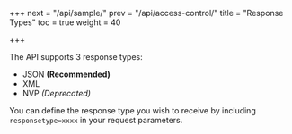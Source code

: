 +++
next = "/api/sample/"
prev = "/api/access-control/"
title = "Response Types"
toc = true
weight = 40

+++

The API supports 3 response types:

* JSON **(Recommended)**
* XML
* NVP <em>(Deprecated)</em>

You can define the response type you wish to receive by including `responsetype=xxxx` in your request parameters.
